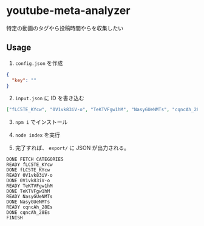 # youtube-meta-analyzer

特定の動画のタグやら投稿時間やらを収集したい

## Usage

1. `config.json` を作成

```json
{
  "key": ""
}
```

2. `input.json` に ID を書き込む

```json
["fLC5TE_KYcw", "0V1vk83iV-o", "TeKTVFgw1hM", "NasyGUeNMTs", "cqncAh_28Es"]
```

3. `npm i` でインストール

4. `node index` を実行

5. 完了すれば、 `export/` に JSON が出力される。

```
DONE FETCH CATEGORIES
READY fLC5TE_KYcw
DONE fLC5TE_KYcw
READY 0V1vk83iV-o
DONE 0V1vk83iV-o
READY TeKTVFgw1hM
DONE TeKTVFgw1hM
READY NasyGUeNMTs
DONE NasyGUeNMTs
READY cqncAh_28Es
DONE cqncAh_28Es
FINISH
```
